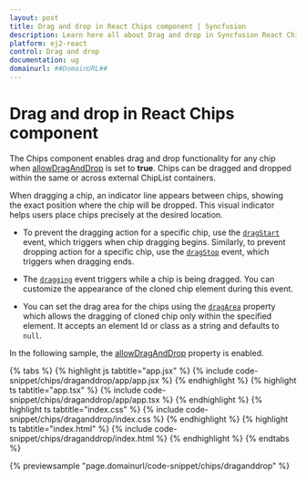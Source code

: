 ```yaml
---
layout: post
title: Drag and drop in React Chips component | Syncfusion
description: Learn here all about Drag and drop in Syncfusion React Chips component of Syncfusion Essential JS 2 and more.
platform: ej2-react
control: Drag and drop
documentation: ug
domainurl: ##DomainURL##
---
```


# Drag and drop in React Chips component

The Chips component enables drag and drop functionality for any chip when [allowDragAndDrop](https://ej2.syncfusion.com/react/documentation/api/chips/#allowdraganddrop) is set to **true**. Chips can be dragged and dropped within the same or across external ChipList containers.

When dragging a chip, an indicator line appears between chips, showing the exact position where the chip will be dropped. This visual indicator helps users place chips precisely at the desired location.

* To prevent the dragging action for a specific chip, use the [`dragStart`](https://ej2.syncfusion.com/react/documentation/api/chips/#dragstart) event, which triggers when chip dragging begins. Similarly, to prevent dropping action for a specific chip, use the [`dragStop`](https://ej2.syncfusion.com/react/documentation/api/chips/#dragstop) event, which triggers when dragging ends.

* The [`dragging`](https://ej2.syncfusion.com/react/documentation/api/chips/#dragging) event triggers while a chip is being dragged. You can customize the appearance of the cloned chip element during this event.

* You can set the drag area for the chips using the [`dragArea`](https://ej2.syncfusion.com/react/documentation/api/chips/#dragarea) property which allows the dragging of cloned chip only within the specified element. It accepts an element Id or class as a string and defaults to `null`.

In the following sample, the [allowDragAndDrop](https://ej2.syncfusion.com/react/documentation/api/chips/#allowdraganddrop) property is enabled.

{% tabs %}
{% highlight js tabtitle="app.jsx" %}
{% include code-snippet/chips/draganddrop/app/app.jsx %}
{% endhighlight %}
{% highlight ts tabtitle="app.tsx" %}
{% include code-snippet/chips/draganddrop/app/app.tsx %}
{% endhighlight %}
{% highlight ts tabtitle="index.css" %}
{% include code-snippet/chips/draganddrop/index.css %}
{% endhighlight %}
{% highlight ts tabtitle="index.html" %}
{% include code-snippet/chips/draganddrop/index.html %}
{% endhighlight %}
{% endtabs %}

 {% previewsample "page.domainurl/code-snippet/chips/draganddrop" %}
